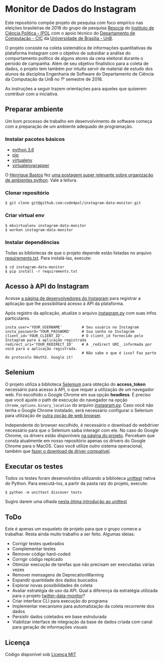# Monitor de Dados do Instagram

Este repositório compõe projeto de pesquisa com foco empírico nas eleições brasileiras de 2018 do grupo de pesquisa [Resocie](http://resocie.org) do [Instituto de Ciência Política - IPOL](http://ipol.unb.br/) com o apoio técnico do [Departamento de Computação - CIC](http://www.cic.unb.br/) da [Universidade de Brasília - UnB](http://unb.br).

O projeto consiste na coleta sistemática de informações quantitativas da plataforma Instagram com o objetivo de subsidiar a análise do comportamento político de alguns atores da cena eleitoral durante o período de campanha. Além de seu objetivo finalístico para a coleta de dados, o projeto tem também por intuito servir de material de estudo dos alunos da disciplina Engenharia de Software do Departamento de Ciência da Computação da UnB no 1º semestre de 2018. 

As instruções a seguir trazem orientações para aqueles que quiserem contribuir com a iniciativa.

## Preparar ambiente

Um bom processo de trabalho em desenvolvimento de software começa com a preparação de um ambiente adequado de programação. 

### Instalar pacotes básicos

* [python 3.6](https://www.python.org/)
* [pip](https://pypi.python.org/pypi/pip)
* [virtualenv](https://virtualenv.pypa.io/en/stable/userguide/)
* [virtualenvwrapper](https://virtualenvwrapper.readthedocs.io/en/latest/)

O [Henrique Bastos](https://github.com/henriquebastos) fez [uma postagem super relevante sobre organização de ambientes python](https://medium.com/welcome-to-the-django/guia-definitivo-para-organizar-meu-ambiente-python-a16e2479b753). Vale a leitura.

### Clonar repositório

```
$ git clone git@github.com:code4pol/instagram-data-monitor.git
```

### Criar virtual env

```
$ mkvirtualenv instagram-data-monitor
$ workon instagram-data-monitor
```

### Instalar dependências

Todas as bibliotecas de que o projeto depende estão listadas no arquivo [requirements.txt](requirements.txt). Para instalá-las, execute:

```
$ cd instagram-data-monitor
$ pip install -r requirements.txt
```

## Acesso à API do Instagram

Acesse [a página de desenvolvedores do Instagram](https://instagram.com/developer/register/) para registrar a aplicação que lhe possibilitará acesso à API da plataforma. 

Após registro da aplicação, atualize o arquivo [instagram.py](instagram/instagram.py) com suas infos particulares.

```
insta_user='YOUR_USERNAME'         # Seu usuário no Instagram
insta_password='YOUR_PASSWORD'     # Sua senha no Instagram
client_id='YOUR_CLIENT_ID'.        # O client_id fornecido pelo Instagram para a aplicação registrada
redirect_uri='YOUR_REDIRECT_ID'    # A _redirect URI_ informada por você para a aplicação registrada. 
                                   # Não sabe o que é isso? Faz parte do protocolo OAuth2. Google it!
```

## Selenium

O projeto utiliza a biblioteca [Selenium](https://www.seleniumhq.org/) para obteção do __access_token__ necessário para acesso à API, o que requer a utilização de um navegador web. Foi escolhido o Google Chrome em sua opção __headless__. É preciso que você ajuste o path de execução do navegador na opção `chrome_options.binary_location` do arquivo [instagram.py](instagram/instagram.py). Caso você não tenha o Google Chrome instalado, será necessário configurar o Selenium para utilização de [outra opção de web browser](http://selenium-python.readthedocs.io/api.html).

Independente do browser escolhido, é necessário o download do webdriver necessário para que o Selenium saiba interagir com ele. No caso do Google Chrome, os drivers estão disponíveis [na página do projeto](https://sites.google.com/a/chromium.org/chromedriver/home). Percebam que consta atualmente em nosso repositório apenas os drivers do Google Chrome para o MacOS. Caso você utilize outro sistema operacional, também que [fazer o download de driver compatível](https://chromedriver.storage.googleapis.com/index.html?path=2.35/).

## Executar os testes

Todos os testes foram desenvolvidos utilizando a biblioteca [unittest](https://docs.python.org/3/library/unittest.html) nativa do Python. Para executá-los, a partir da pasta raiz do projeto, execute:

```
$ python -m unittest discover tests
```

Sugiro darem uma olhada [nesta ótima introdução ao unittest](http://pythontesting.net/framework/unittest/unittest-introduction/)

## ToDo

Este é apenas um esqueleto de projeto para que o grupo comece a trabalhar. Resta ainda muito trabalho a ser feito. Algumas ideias: 

* Corrigir testes quebrados
* Complementar testes
* Remover código hard-coded
* Corrigir código replicado
* Otimizar execução de tarefas que não precisam ser executadas várias vezes
* Remover mensagens de DeprecationWarning
* Expandir quantidade dos dados buscados
* Explorar novas possibilidades de coleta
* Avaliar estratégia de uso da API. Qual a diferença da estratégia utilizada para o projeto [twitter-data-monitor](https://github.com/code4pol/twitter-data-monitor)?
* Criar interface CLI para execução do programa
* Implementar mecanismo para automatização da coleta recorrente dos dados
* Persistir dados coletados em base estruturada
* Viabilizar interface de integração da base de dados criada com canal para geração de informações visuais

## Licença

Código disponível sob [Licença MIT](LICENSE)


